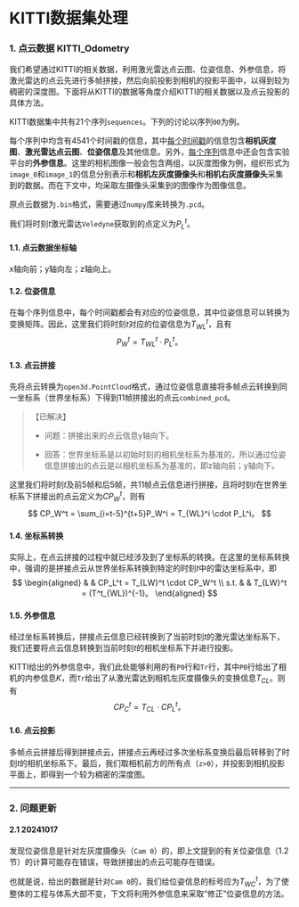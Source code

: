 # KITTI数据集处理

### 1. 点云数据 KITTI_Odometry

我们希望通过KITTI的相关数据，利用激光雷达点云图、位姿信息、外参信息，将激光雷达的点云先进行多帧拼接，然后向前投影到相机的投影平面中，以得到较为稠密的深度图。下面将从KITTI的数据等角度介绍KITTI的相关数据以及点云投影的具体方法。

KITTI数据集中共有21个序列`sequences`。下列的讨论以序列`00`为例。

每个序列中均含有4541个时间戳的信息，其中<u>每个时间戳</u>的信息包含**相机灰度图**、**激光雷达点云图**、**位姿信息**及其他信息。另外，<u>每个序列</u>信息中还会包含实验平台的**外参信息**。这里的相机图像一般会包含两组，以灰度图像为例，组织形式为`image_0`和`image_1`的信息分别表示和**相机左灰度摄像头**和**相机右灰度摄像头**采集到的数据。而在下文中，均采取左摄像头采集到的图像作为图像信息。

原点云数据为`.bin`格式，需要通过`numpy`库来转换为`.pcd`。

我们将时刻$t$激光雷达`Veledyne`获取到的点定义为$P_L^t$。

#### 1.1. 点云数据坐标轴

x轴向前；y轴向左；z轴向上。

#### 1.2. 位姿信息

在每个序列信息中，每个时间戳都会有对应的位姿信息，其中位姿信息可以转换为变换矩阵。因此，这里我们将时刻$t$对应的位姿信息为$T^t_{WL}$，且有
$$
P^t_W = T_{WL}^t \cdot P_L^t。
$$


#### 1.3. 点云拼接

先将点云转换为`open3d.PointCloud`格式，通过位姿信息直接将多帧点云转换到同一坐标系（世界坐标系）下得到11帧拼接出的点云`combined_pcd`。

>【已解决】
>
>- 问题：拼接出来的点云信息y轴向下。
>
>- 回答：世界坐标系是以初始时刻的相机坐标系为基准的，所以通过位姿信息拼接出的点云是以相机坐标系为基准的，即z轴向前；y轴向下。

这里我们将时刻$t$及前5帧和后5帧，共11帧点云信息进行拼接，且将时刻$t$在世界坐标系下拼接出的点云定义为$CP_W^t$，则有
$$
CP_W^t = \sum_{i=t-5}^{t+5}P_W^i = T_{WL}^i \cdot P_L^i。
$$

#### 1.4. 坐标系转换

实际上，在点云拼接的过程中就已经涉及到了坐标系的转换。在这里的坐标系转换中，强调的是拼接点云从世界坐标系转换到特定的时刻$t$中的雷达坐标系中，即
$$
\begin{aligned}
  		&	& CP_L^t = T_{LW}^t \cdot CP_W^t \\
s.t. 	&	& T_{LW}^t = (T^t_{WL})^{-1}。
\end{aligned}
$$

#### 1.5. 外参信息

经过坐标系转换后，拼接点云信息已经转换到了当前时刻$t$的激光雷达坐标系下，我们还要将点云信息转换到当前时刻$t$的相机坐标系下并进行投影。

KITTI给出的外参信息中，我们此处能够利用的有`P0`行和`Tr`行，其中`P0`行给出了相机的内参信息$K$，而`Tr`给出了从激光雷达到相机左灰度摄像头的变换信息$T_{CL}$。则有
$$
CP_C^t = T_{CL} \cdot CP_L^t。
$$

#### 1.6. 点云投影

多帧点云拼接后得到拼接点云，拼接点云再经过多次坐标系变换后最后转移到了时刻$t$的相机坐标系下。最后，我们取相机前方的所有点（`z>0`），并投影到相机投影平面上，即得到一个较为稠密的深度图。



---

### 2. 问题更新

#### 2.1 20241017

发现位姿信息是针对左灰度摄像头（`Cam 0`）的，即上文提到的有关位姿信息（1.2节）的计算可能存在错误，导致拼接出的点云可能存在错误。

也就是说，给出的数据是针对`Cam 0`的，我们给位姿信息的标号应为$T_{WC}^t$，为了使整体的工程与体系大部不变，下文将利用外参信息来采取“修正”位姿信息的方法。

